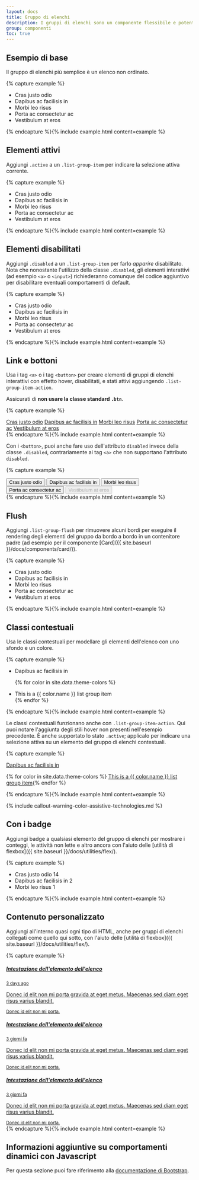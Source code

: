 ```yaml
---
layout: docs
title: Gruppo di elenchi
description: I gruppi di elenchi sono un componente flessibile e potente per la visualizzazione di una serie di contenuti.
group: componenti
toc: true
---
```


## Esempio di base

Il gruppo di elenchi più semplice è un elenco non ordinato.

{% capture example %}
<ul class="list-group">
  <li class="list-group-item">Cras justo odio</li>
  <li class="list-group-item">Dapibus ac facilisis in</li>
  <li class="list-group-item">Morbi leo risus</li>
  <li class="list-group-item">Porta ac consectetur ac</li>
  <li class="list-group-item">Vestibulum at eros</li>
</ul>
{% endcapture %}{% include example.html content=example %}

## Elementi attivi

Aggiungi `.active` a un `.list-group-item` per indicare la selezione attiva corrente.

{% capture example %}
<ul class="list-group">
  <li class="list-group-item">Cras justo odio</li>
  <li class="list-group-item active">Dapibus ac facilisis in</li>
  <li class="list-group-item">Morbi leo risus</li>
  <li class="list-group-item">Porta ac consectetur ac</li>
  <li class="list-group-item">Vestibulum at eros</li>
</ul>
{% endcapture %}{% include example.html content=example %}

## Elementi disabilitati

Aggiungi `.disabled` a un `.list-group-item` per farlo _apparire_ disabilitato.
Nota che nonostante l'utilizzo della classe `.disabled`, gli elementi interattivi (ad esempio `<a>` o `<input>`)
richiederanno comunque del codice aggiuntivo per disabilitare eventuali comportamenti di default.

{% capture example %}
<ul class="list-group">
  <li class="list-group-item disabled">Cras justo odio</li>
  <li class="list-group-item">Dapibus ac facilisis in</li>
  <li class="list-group-item">Morbi leo risus</li>
  <li class="list-group-item">Porta ac consectetur ac</li>
  <li class="list-group-item">Vestibulum at eros</li>
</ul>
{% endcapture %}{% include example.html content=example %}

## Link e bottoni

Usa i tag `<a>` o i tag `<button>` per creare elementi di gruppi di elenchi interattivi con effetto hover, disabilitati,
e stati attivi aggiungendo `.list-group-item-action`.

Assicurati di **non usare la classe standard `.btn`**.

{% capture example %}
<div class="list-group">
  <a href="#" class="list-group-item list-group-item-action active">Cras justo odio</a>
  <a href="#" class="list-group-item list-group-item-action">Dapibus ac facilisis in</a>
  <a href="#" class="list-group-item list-group-item-action">Morbi leo risus</a>
  <a href="#" class="list-group-item list-group-item-action">Porta ac consectetur ac</a>
  <a href="#" class="list-group-item list-group-item-action disabled">Vestibulum at eros</a>
</div>
{% endcapture %}{% include example.html content=example %}

Con i `<button>`, puoi anche fare uso dell'attributo `disabled` invece della classe `.disabled`, contrariamente ai tag
`<a>` che non supportano l'attributo `disabled`.

{% capture example %}
<div class="list-group">
  <button type="button" class="list-group-item list-group-item-action active">
    Cras justo odio
  </button>
  <button type="button" class="list-group-item list-group-item-action">Dapibus ac facilisis in</button>
  <button type="button" class="list-group-item list-group-item-action">Morbi leo risus</button>
  <button type="button" class="list-group-item list-group-item-action">Porta ac consectetur ac</button>
  <button type="button" class="list-group-item list-group-item-action" disabled>Vestibulum at eros</button>
</div>
{% endcapture %}{% include example.html content=example %}

## Flush

Aggiungi `.list-group-flush` per rimuovere alcuni bordi per eseguire il rendering degli elementi del gruppo da bordo a
bordo in un contenitore padre (ad esempio per il componente [Card]({{ site.baseurl }}/docs/components/card/)).

{% capture example %}
<ul class="list-group list-group-flush">
  <li class="list-group-item">Cras justo odio</li>
  <li class="list-group-item">Dapibus ac facilisis in</li>
  <li class="list-group-item">Morbi leo risus</li>
  <li class="list-group-item">Porta ac consectetur ac</li>
  <li class="list-group-item">Vestibulum at eros</li>
</ul>
{% endcapture %}{% include example.html content=example %}

## Classi contestuali

Usa le classi contestuali per modellare gli elementi dell'elenco con uno sfondo e un colore.

{% capture example %}
<ul class="list-group">
  <li class="list-group-item">Dapibus ac facilisis in</li>

  {% for color in site.data.theme-colors %}
  <li class="list-group-item list-group-item-{{ color.name }}">This is a {{ color.name }} list group item</li>{% endfor %}
</ul>
{% endcapture %}{% include example.html content=example %}

Le classi contestuali funzionano anche con `.list-group-item-action`. Qui puoi notare l'aggiunta degli stili hover non
presenti nell'esempio precedente. È anche supportato lo stato `.active`; applicalo per indicare una selezione attiva
su un elemento del gruppo di elenchi contestuali.

{% capture example %}
<div class="list-group">
  <a href="#" class="list-group-item list-group-item-action">Dapibus ac facilisis in</a>

  {% for color in site.data.theme-colors %}
  <a href="#" class="list-group-item list-group-item-action list-group-item-{{ color.name }}">This is a {{ color.name }} list group item</a>{% endfor %}
</div>
{% endcapture %}{% include example.html content=example %}

{% include callout-warning-color-assistive-technologies.md %}

## Con i badge

Aggiungi badge a qualsiasi elemento del gruppo di elenchi per mostrare i conteggi, le attività non lette e altro ancora
con l'aiuto delle [utilità di flexbox]({{ site.baseurl }}/docs/utilities/flex/).

{% capture example %}
<ul class="list-group">
  <li class="list-group-item d-flex justify-content-between align-items-center">
    Cras justo odio
    <span class="badge badge-primary badge-pill">14</span>
  </li>
  <li class="list-group-item d-flex justify-content-between align-items-center">
    Dapibus ac facilisis in
    <span class="badge badge-primary badge-pill">2</span>
  </li>
  <li class="list-group-item d-flex justify-content-between align-items-center">
    Morbi leo risus
    <span class="badge badge-primary badge-pill">1</span>
  </li>
</ul>
{% endcapture %}{% include example.html content=example %}

## Contenuto personalizzato

Aggiungi all'interno quasi ogni tipo di HTML, anche per gruppi di elenchi collegati come quello qui sotto, con l'aiuto
delle [utilità di flexbox]({{ site.baseurl }}/docs/utilities/flex/).

{% capture example %}
<div class="list-group">
  <a href="#" class="list-group-item list-group-item-action flex-column align-items-start active">
    <div class="d-flex w-100 justify-content-between">
      <h5 class="mb-1">Intestazione dell'elemento dell'elenco</h5>
      <small>3 days ago</small>
    </div>
    <p class="mb-1">Donec id elit non mi porta gravida at eget metus. Maecenas sed diam eget risus varius blandit.</p>
    <small>Donec id elit non mi porta.</small>
  </a>
  <a href="#" class="list-group-item list-group-item-action flex-column align-items-start">
    <div class="d-flex w-100 justify-content-between">
      <h5 class="mb-1">Intestazione dell'elemento dell'elenco</h5>
      <small class="text-muted">3 giorni fa</small>
    </div>
    <p class="mb-1">Donec id elit non mi porta gravida at eget metus. Maecenas sed diam eget risus varius blandit.</p>
    <small class="text-muted">Donec id elit non mi porta.</small>
  </a>
  <a href="#" class="list-group-item list-group-item-action flex-column align-items-start">
    <div class="d-flex w-100 justify-content-between">
      <h5 class="mb-1">Intestazione dell'elemento dell'elenco</h5>
      <small class="text-muted">3 giorni fa</small>
    </div>
    <p class="mb-1">Donec id elit non mi porta gravida at eget metus. Maecenas sed diam eget risus varius blandit.</p>
    <small class="text-muted">Donec id elit non mi porta.</small>
  </a>
</div>
{% endcapture %}{% include example.html content=example %}

## Informazioni aggiuntive su comportamenti dinamici con Javascript

Per questa sezione puoi fare riferimento alla [documentazione di Bootstrap](https://getbootstrap.com/docs/4.1/components/list-group/#javascript-behavior).
